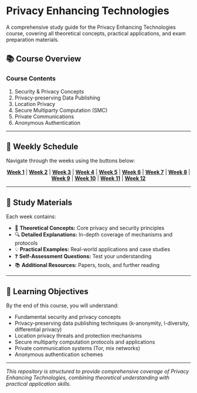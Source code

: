 # Privacy Enhancing Technologies

A comprehensive study guide for the Privacy Enhancing Technologies course, covering all theoretical concepts, practical applications, and exam preparation materials.

## 📚 Course Overview

### Course Contents
1. Security & Privacy Concepts
2. Privacy-preserving Data Publishing
3. Location Privacy
4. Secure Multiparty Computation (SMC)
5. Private Communications
6. Anonymous Authentication
---

## 📅 Weekly Schedule

Navigate through the weeks using the buttons below:

<div align="center">

[**Week 1**](week1.md) | [**Week 2**](week2.md) | [**Week 3**](week3.md) | [**Week 4**](week4.md) | [**Week 5**](week5.md) | [**Week 6**](week6.md) | [**Week 7**](week7.md) | [**Week 8**](week8.md) | [**Week 9**](week9.md) | [**Week 10**](week10.md) | [**Week 11**](week11.md) | [**Week 12**](week12.md)

</div>

---

## 📖 Study Materials

Each week contains:
- 📝 **Theoretical Concepts:** Core privacy and security principles
- 🔍 **Detailed Explanations:** In-depth coverage of mechanisms and protocols
- 💡 **Practical Examples:** Real-world applications and case studies
- ❓ **Self-Assessment Questions:** Test your understanding
- 📚 **Additional Resources:** Papers, tools, and further reading

---

## 🎯 Learning Objectives

By the end of this course, you will understand:

- Fundamental security and privacy concepts
- Privacy-preserving data publishing techniques (k-anonymity, l-diversity, differential privacy)
- Location privacy threats and protection mechanisms
- Secure multiparty computation protocols and applications
- Private communication systems (Tor, mix networks)
- Anonymous authentication schemes

---
*This repository is structured to provide comprehensive coverage of Privacy Enhancing Technologies, combining theoretical understanding with practical application skills.*
